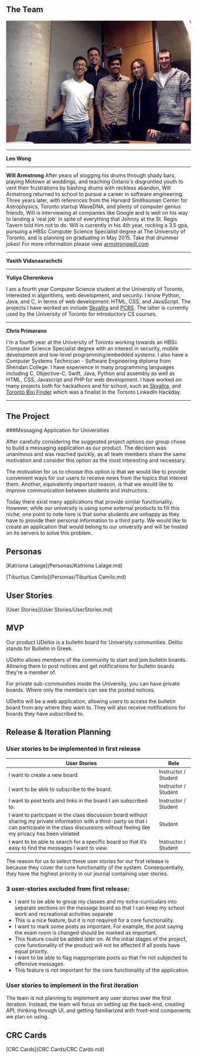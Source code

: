 ## The Team

![The team](team_photo.jpg)

---
__Leo Wong__
<!--- fill this in -->

---
__Will Armstrong__
After years of slogging his drums through shady bars, playing Motown at weddings, and teaching Ontario's disgruntled youth to vent their frustrations by bashing drums with reckless abandon, Will Armstrong returned to school to pursue a career in software engineering.   Three years later, with references from the Harvard Smithsonian Center for Astrophysics, Toronto startup WaveDNA,  and plenty of computer genius friends, Will is interviewing at companies like Google and is well on his way to landing a 'real job' in spite of everything that Johnny at the St. Regis Tavern told him not to do.  Will is currently in his 4th year, rocking a 3.5 gpa, pursuing a HBSc Computer Science Specialist degree at The University of Toronto, and is planning on graduating in May 2015.  Take that drummer jokes! For more information please view [armstrongwill.com](armstrongwill.com)

---
__Yasith Vidanaarachchi__
<!--- fill this in -->

---
__Yuliya Cherenkova__

I am a fourth year Computer Science student at the University of Toronto, interested in algorithms, web development, and security. I know Python, Java, and C, in terms of web development: HTML, CSS, and JavaScript. The projects I have worked on include [Skvallra](http://www.github.com/cprimera/skvallra) and [PCRS](https://mcs.utm.utoronto.ca/~peters43/crs/). The latter is currently used by the University of Toronto for introductory CS courses.

---
__Chris Primerano__

I'm a fourth year at the University of Toronto working towards an HBSc Computer Science Specialist degree with an interest in security, mobile development and low-level programming/embedded systems. I also have a Computer Systems Technician - Software Engineering diploma from Sheridan College. I have experience in many programming languages including C, Objective-C, Swift, Java, Python and assembly as well as HTML, CSS, Javascript and PHP for web development. I have worked on many projects both for hackathons and for school, such as [Skvallra](http://www.github.com/cprimera/skvallra), and [Toronto Bixi Finder](https://github.com/cprimera/BixiBike) which was a finalist in the Toronto LinkedIn Hackday.

---

## The Project

###Messaging Application for Universities

After carefully considering the suggested project options our group chose to build a messaging application as our product. The decision was unanimous and was reached quickly, as all team members share the same motivation and consider this option as the most interesting and necessary.

The motivation for us to choose this option is that we would like to provide convenient ways for our users to receive news from the topics that interest them. Another, equivalently important reason, is that we would like to improve communication between students and instructors.

Today there exist many applications that provide similar functionality. However, while our university is using some external products to fill this niche, one point to note here is that some students are unhappy as they have to provide their personal information to a third party. We would like to create an application that would belong to our university and will be hosted on its servers to solve this problem.

## Personas

[Katriona Lalage](Personas/Katriona Lalage.md)

[Tiburtius Camilo](Personas/Tiburtius Camilo.md)

## User Stories

[User Stories](User Stories/UserStories.md)

## MVP

Our product UDeltio is a bulletin board for University communities. Deltio stands for Bulletin in Greek.

UDeltio allows members of the community to start and join bulletin boards. Allowing them to post notices and get notifications for bulletin boards they’re a member of.

For private sub-communities inside the University, you can have private boards. Where only the members can see the posted notices.

UDeltio will be a web application, allowing users to access the bulletin board from any where they want to. They will also receive notifications for boards they have subscribed to.


## Release & Iteration Planning

### User stories to be implemented in first release

| User Stories |Role|
|-------------------------------------------|-----------------------------|
| I want to create a new board.| Instructor / Student|
| I want to be able to subscribe to the board.|Instructor / Student|
| I want to post texts and links in the board I am subscribed to.|Instructor / Student|
| I want to participate in the class discussion board without sharing my private information with a third-party so that i can participate in the class discussions without feeling like my privacy has been violated|Student|
| I want to be able to search for a specific board so that it’s easy to find the messages I want to view.|Instructor / Student|

The reason for us to select these user stories for our first release is because they cover the core functionality of the system. Consequentially, they have the highest priority in our journal containing user stories. 

### 3 user-stories excluded from first release:
* I want to be able to group my classes and my extra-curriculars into separate sections on the message board so that I can keep my school work and recreational activities separate
 * This is a nice feature, but it is not required for a core functionality.
* I want to mark some posts as important. For example, the post saying the exam room is changed should be marked as important.
 * This feature could be added later on. At the initial stages of the project, core functionality of the product will not be affected if all posts have equal priority.
* I want to be able to flag inappropriate posts so that I’m not subjected to offensive messages
 * This feature is not important for the core functionality of the application. 

### User stories to implement in the first iteration
The team is not planning to implement any user stories over the first iteration. Instead, the team will focus on setting up the back-end, creating API, thinking through UI, and getting familiarized with front-end components we plan on using.


## CRC Cards

[CRC Cards](CRC Cards/CRC Cards.md)
